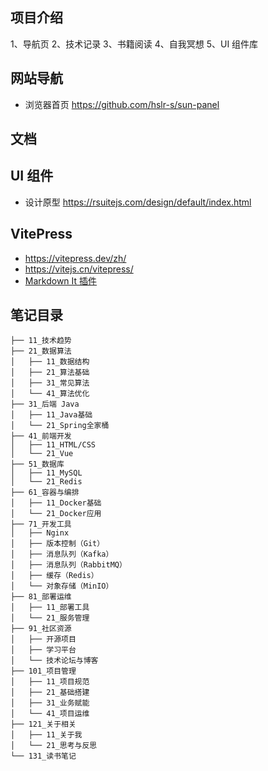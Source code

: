 ## 项目介绍

1、导航页
2、技术记录
3、书籍阅读
4、自我冥想
5、UI 组件库

## 网站导航

- 浏览器首页 <https://github.com/hslr-s/sun-panel>

## 文档

## UI 组件

- 设计原型 <https://rsuitejs.com/design/default/index.html>

## VitePress

- <https://vitepress.dev/zh/>
- <https://vitejs.cn/vitepress/>
- [Markdown It 插件](https://mdit-plugins.github.io/zh/)

## 笔记目录

```text
├── 11_技术趋势
├── 21_数据算法
│   ├── 11_数据结构
│   ├── 21_算法基础
│   ├── 31_常见算法
│   └── 41_算法优化
├── 31_后端 Java
│   ├── 11_Java基础
│   └── 21_Spring全家桶
├── 41_前端开发
│   ├── 11_HTML/CSS
│   └── 21_Vue
├── 51_数据库
│   ├── 11_MySQL
│   └── 21_Redis
├── 61_容器与编排
│   ├── 11_Docker基础
│   └── 21_Docker应用
├── 71_开发工具
│   ├── Nginx
│   ├── 版本控制（Git）
│   ├── 消息队列（Kafka）
│   ├── 消息队列（RabbitMQ）
│   ├── 缓存（Redis）
│   └── 对象存储（MinIO）
├── 81_部署运维
│   ├── 11_部署工具
│   └── 21_服务管理
├── 91_社区资源
│   ├── 开源项目
│   ├── 学习平台
│   └── 技术论坛与博客
├── 101_项目管理
│   ├── 11_项目规范
│   ├── 21_基础搭建
│   ├── 31_业务赋能
│   └── 41_项目运维
├── 121_关于相关
│   ├── 11_关于我
│   └── 21_思考与反思
└── 131_读书笔记
```
